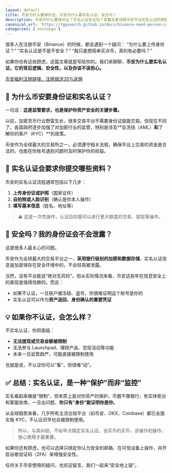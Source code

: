 ```yaml
---
layout: default
title: 币安为什么要身份证，币安为什么要实名认证，安全吗？
description: 币安为什么要身份证？实名认证安全吗？本篇文章详解币安平台实名认证的原因、安全性分析、是否会泄露隐私、实名认证后对用户的好处，让你放心完成身份验证，安心参与加密货币交易。
canonical_url: 'https://tggsearch.github.io/docs/binance-need-person-card.html'
categories: [ exchange ]
---
```

很多人在注册币安（Binance）的时候，都会遇到一个疑问：
“为什么要上传身份证？”
“实名认证是不是不安全？”
“我只是想简单买点币，真的有必要吗？”

如果你也有这些顾虑，这篇文章就是写给你的。我们来聊聊，**币安为什么要实名认证，它的背后逻辑、安全性，以及你该不该担心。**

[币安福利注册链接，注册就送20%返佣](./302.html?target=https://www.binance.com/join?ref==A5YU3TFB)

## 📌 为什么币安要身份证和实名认证？

一句话：**这是监管要求，也是保护你资产安全的关键步骤。**

以前，加密货币行业野蛮生长，很多交易平台不需要身份证就能交易。但现在不同了，各国政府逐步加强了对加密行业的监管，特别是涉及\*\*反洗钱（AML）**和**了解你的客户（KYC）\*\*的政策。

币安作为全球最大的交易所之一，必须遵守相关法规，确保平台上交易的资金是合法的，也能在你账号遇到问题时及时保护你的权益。

## 🧾 实名认证会要求你提交哪些资料？

币安的实名认证流程通常包括以下几步：

1. **上传身份证或护照**（国家证件）
2. **自拍照或人脸识别**（确认是你本人操作）
3. **填写基本信息**（姓名、地址等）

> ⚠️ 这是一次性操作，认证后你就可以进行更大额度的交易、提现等操作。

## 🔐 安全吗？我的身份证会不会泄露？

这是很多人最关心的问题。

币安作为全球最大的交易平台之一，**采用银行级别的加密和数据存储**，实名认证信息是加密保存在安全环境中的，不会轻易被泄露。

当然，没有平台能说“绝对无风险”，但从实际情况来看，币安这些年在信息安全上的表现是值得信赖的。而且：

* 如果不认证，一旦账户被冻结、盗号，你很难证明这个账号是你的
* 实名认证可以作为**资产追回、身份确认的重要凭证**

## 💡 如果你不认证，会怎么样？

不实名认证，你将面临：

* **无法提现或交易金额被限制**
* 无法参与 Launchpad、理财产品、空投活动等功能
* 未来一旦监管趋严，可能直接被限制使用

也就是说，不认证你可以“看”，但很难“动”。


## ✅ 总结：实名认证，是一种“保护”而非“监控”

实名看起来像是“限制”，但本质上是对你资产的保护。币圈不像银行，有实体柜台和客服坐席，一旦出问题，**你只有“身份”能证明你是你**。

从全球趋势来看，几乎所有主流合规平台（如币安、OKX、Coinbase）都已全面实施 KYC，不认证迟早也会被限制使用。

> 所以，与其纠结，不如早点搞定实名认证，该买币的买币，该操作的操作，放心使用才最重要。

如果你还有顾虑，也可以选择只绑定你认为安全的邮箱、在可信设备上操作，并开启谷歌验证码（2FA）来增强安全性。

任何关于币安使用的疑问，也欢迎留言，我们一起来“安全地上链”。
